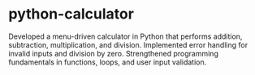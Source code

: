 # python-calculator
Developed a menu-driven calculator in Python that performs addition, subtraction, multiplication, and division.  Implemented error handling for invalid inputs and division by zero.  Strengthened programming fundamentals in functions, loops, and user input validation.
